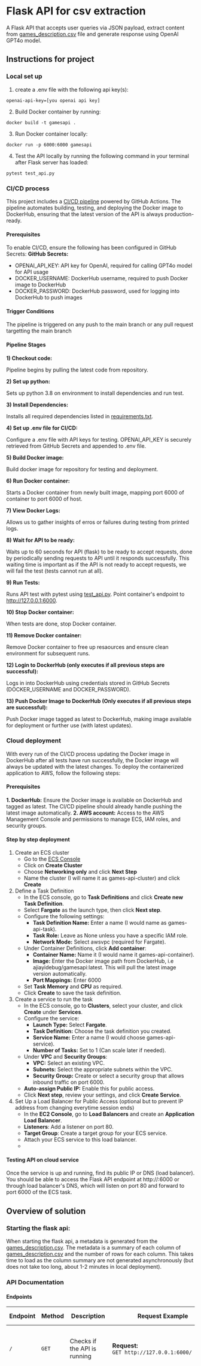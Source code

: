 # Flask API for csv extraction
A Flask API that accepts user queries via JSON payload, extract content from [games_description.csv](games_description.csv) file and generate response using OpenAI GPT4o model.

## Instructions for project

### Local set up
1. create a .env file with the following api key(s):
```
openai-api-key=[you openai api key]
```
2. Build Docker container by running:
```
docker build -t gamesapi .
```
3. Run Docker container locally:
```
docker run -p 6000:6000 gamesapi
```

4. Test the API locally by running the following command in your terminal after Flask server has loaded:
```
pytest test_api.py
```


### CI/CD process
This project includes a [CI/CD pipeline](.github/workflows/ci-cd.yml) powered by GitHub Actions. The pipeline automates building, testing, and deploying the Docker image to DockerHub, ensuring that the latest version of the API is always production-ready.

#### **Prerequisites**
To enable CI/CD, ensure the following has been configured in GitHub Secrets:
**GitHub Secrets:**
- OPENAI_API_KEY: API key for OpenAI, required for calling GPT4o model for API usage
- DOCKER_USERNAME: DockerHub username, required to push Docker image to DockerHub
- DOCKER_PASSWORD: DockerHub password, used for logging into DockerHub to push images
  
#### **Trigger Conditions**
The pipeline is triggered on any push to the main branch or any pull request targetting the main branch

#### **Pipeline Stages**
**1) Checkout code:** 

Pipeline begins by pulling the latest code from repository.

**2) Set up python:** 

Sets up python 3.8 on environment to install dependencies and run test.

**3) Install Dependencies:** 

Installs all required dependencies listed in [requirements.txt](requirements.txt).

**4) Set up .env file for CI/CD:** 

Configure a .env file with API keys for testing. OPENAI_API_KEY is securely retrieved from GitHub Secrets and appended to .env file.

**5) Build Docker image:** 

Build docker image for repository for testing and deployment.

**6) Run Docker container:** 

Starts a Docker container from newly built image, mapping port 6000 of container to port 6000 of host.

**7) View Docker Logs:** 

Allows us to gather insights of erros or failures during testing from printed logs.

**8) Wait for API to be ready:** 

Waits up to 60 seconds for API (flask) to be ready to accept requests, done by periodically sending requests to API until it responds successfully. This waiting time is important as if the API is not ready to accept requests, we will fail the test (tests cannot run at all).

**9) Run Tests:** 

Runs API test with pytest using [test_api.py](test_api.py). Point container's endpoint to http://127.0.0.1:6000.

**10) Stop Docker container:** 

When tests are done, stop Docker container.

**11) Remove Docker container:** 

Remove Docker container to free up resaources and ensure clean environment for subsequent runs.

**12) Login to DockerHub (only executes if all previous steps are successful):** 

Logs in into DockerHub using credentials stored in GitHub Secrets (DOCKER_USERNAME and DOCKER_PASSWORD).

**13) Push Docker Image to DockerHub (Only executes if all previous steps are successful):** 

Push Docker image tagged as latest to DockerHub, making image available for deployment or further use (with latest updates).


### Cloud deployment

With every run of the CI/CD process updating the Docker image in DockerHub after all tests have run successfully, the Docker image will always be updated with the latest changes. To deploy the containerized application to AWS, follow the following steps:

#### Prerequisites
**1. DockerHub:** Ensure the Docker image is available on DockerHub and tagged as latest. The CI/CD pipeline should already handle pushing the latest image automatically.
**2. AWS account:** Access to the AWS Management Console and permissions to manage ECS, IAM roles, and security groups.

#### Step by step deployment
1) Create an ECS cluster
   - Go to the [ECS Console](https://us-east-2.signin.aws.amazon.com/oauth?client_id=arn%3Aaws%3Asignin%3A%3A%3Aconsole%2Fecs&code_challenge=fI1v0TFGTjotxDuR-tZMWngHkeR6OkhrVntSAkPa14I&code_challenge_method=SHA-256&response_type=code&redirect_uri=https%3A%2F%2Fconsole.aws.amazon.com%2Fecs%3FhashArgs%3D%2523%26isauthcode%3Dtrue%26oauthStart%3D1731135305079%26state%3DhashArgsFromTB_us-east-2_3d356fb352cd03e3)
   - Click on **Create Cluster**
   - Choose **Networking only** and click **Next Step**
   - Name the cluster (I will name it as games-api-cluster) and click **Create**
2) Define a Task Definition
   - In the ECS console, go to **Task Definitions** and click **Create new Task Definition**.
   - Select **Fargate** as the launch type, then click **Next step**.
   - Configure the following settings:
     * **Task Definition Name:** Enter a name (I would name as games-api-task).
     * **Task Role:** Leave as None unless you have a specific IAM role.
     * **Network Mode:** Select awsvpc (required for Fargate).
    - Under Container Definitions, click **Add container**:
      * **Container Name:** Name it (I would name it games-api-container).
      * **Image:** Enter the Docker image path from DockerHub, i.e ajiayidebug/gamesapi:latest. This will pull the latest image version automatically.
      * **Port Mappings:** Enter 6000
    - Set **Task Memory** and **CPU** as required.
    - Click **Create** to save the task definition.
3) Create a service to run the task
   - In the ECS console, go to **Clusters**, select your cluster, and click **Create** under **Services**.
   - Configure the service:
     * **Launch Type:** Select **Fargate**.
     * **Task Definition:** Choose the task definition you created.
     * **Service Name:** Enter a name (I would choose games-api-service).
     * **Number of Tasks:** Set to 1 (Can scale later if needed).
    - Under **VPC** and **Security Groups**:
      * **VPC:** Select an existing VPC.
      * **Subnets:** Select the appropriate subnets within the VPC.
      * **Security Group:** Create or select a security group that allows inbound traffic on port 6000.
    - **Auto-assign Public IP:** Enable this for public access.
    - Click **Next step**, review your settings, and click **Create Service**.
4) Set Up a Load Balancer for Public Access (optional but to prevent IP address from changing everytime session ends) 
   - In the **EC2 Console**, go to **Load Balancers** and create an **Application Load Balancer**.
   - **Listeners**: Add a listener on port 80.
   - **Target Group**: Create a target group for your ECS service.
   - Attach your ECS service to this load balancer.
   - 
#### Testing API on cloud service
Once the service is up and running, find its public IP or DNS (load balancer). You should be able to access the Flask API endpoint at http://<public-ip>:6000 or through load balancer's DNS, which will listen on port 80 and forward to port 6000 of the ECS task.


## Overview of solution

### Starting the flask api:
When starting the flask api, a metadata is generated from the [games_description.csv](games_description.csv). The metadata is a summary of each column of [games_description.csv](games_description.csv) and the number of rows for each column. This takes time to load as the column summary are not generated asynchronously (but does not take too long, about 1-2 minutes in local deployment).

### API Documentation

#### Endpoints

| **Endpoint**           | **Method** | **Description**                                     | **Request Example**                                                                                                                                                                      | **Expected Response**                                                                                                                                                                                                                                   |
|------------------------|------------|-----------------------------------------------------|-------------------------------------------------------------------------------------------------------------------------------------------------------------------------------------------|----------------------------------------------------------------------------------------------------------------------------------------------------------------------------------------------------------------------------------------------------------|
| `/`                    | `GET`      | Checks if the API is running                        | **Request:** <br> `GET http://127.0.0.1:6000/`                                                                                                                                            | **Response (200):** <br> `{ "message": "You have successfully called the base API!" }`                                                                                                                                                                 |
| `/query`               | `POST`     | Sends a query for row or column-based (metadata) retrieval with chat history for context | **Headers:** <br> `{ "Content-Type": "application/json" }` <br> **Request:** <br> ``` POST http://127.0.0.1:6000/query { "query": "What is a game related to Monkeys?" } ```               | **Response (200):** <br> `{ "response": "Response from the GPT-4 model based on the query and context." }` <br> **Error - Empty Query (400):** <br> `{ "error": "Query field is required and cannot be empty." }` <br> **Error - Non-String Query (400):** <br> `{ "error": "Query must be a string." }` <br> **Error - Invalid JSON (400):** <br> `{ "error": "Request must be in JSON format." }` <br> **Error - Internal Error (500):** <br> `{ "error": "An internal error occurred. Please try again later." }` |
| `/reset`               | `POST`     | Resets the session conversation history             | **Headers:** <br> `{ "Content-Type": "application/json" }` <br> **Request:** <br> `POST http://127.0.0.1:6000/reset`                                                                      | **Response (200):** <br> `{ "message": "Conversation reset." }`                                                                                                                                                                                       |
| Any invalid endpoint   | `Any`      | Returns 404 if the endpoint is not found            | **Request:** <br> `POST http://127.0.0.1:6000/nonexistent`                                                                                                                                | **Error (404):** <br> `{ "error": "Endpoint not found" }`                                                                                                                                                                                             |
| Any invalid method     | `Any`      | Returns 405 if the method is not allowed for the endpoint | **Request:** <br> `GET http://127.0.0.1:6000/query` (assuming `GET` is not allowed)                                                                                                       | **Error (405):** <br> `{ "error": "Method not allowed" }`                                                                                                                                                                                             |

##### Usage Notes:
- A [test file](test_api.py) has been created with these api call tests in mind which will automatically be implemented when you run the CI/CD process or manually implemented by running the following code in the terminal: `pytest test_api.py`
- Use `curl`, Postman, or `.rest` files (download Rest Client by HuaChao Mao to run `.rest` files) in VS Code to test these API calls.
- For `/query`, ensure the request body is in JSON format and that `"query"` is a non-empty string.

